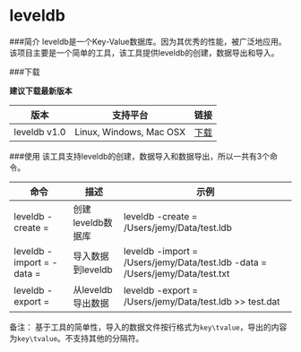 # leveldb

###简介
leveldb是一个Key-Value数据库。因为其优秀的性能，被广泛地应用。该项目主要是一个简单的工具，该工具提供leveldb的创建，数据导出和导入。

###下载

**建议下载最新版本**

|版本     |支持平台|链接|
|--------|---------|----|
|leveldb v1.0|Linux, Windows, Mac OSX|[下载](http://7rfgu2.com1.z0.glb.clouddn.com/leveldb_v1.0.zip)|

###使用
该工具支持leveldb的创建，数据导入和数据导出，所以一共有3个命令。


|命令|描述|示例|
|------|---------|--------|
|leveldb -create = <LevelDB Path>|创建leveldb数据库|leveldb -create = /Users/jemy/Data/test.ldb|
|leveldb -import = <LevelDB Path> -data = <Data File Path>|导入数据到leveldb|leveldb -import = /Users/jemy/Data/test.ldb -data = /Users/jemy/Data/test.txt|
|leveldb -export = <LevelDB Path>|从leveldb导出数据|leveldb -export = /Users/jemy/Data/test.ldb >> test.dat|

备注：
基于工具的简单性，导入的数据文件按行格式为`key\tvalue`，导出的内容为`key\tvalue`。不支持其他的分隔符。